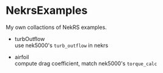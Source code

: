 # NekrsExamples
My own collactions of NekRS examples. 

- turbOutflow        
  use nek5000's `turb_outflow` in nekrs   

- airfoil      
  compute drag coefficient, match nek5000's `torque_calc`
